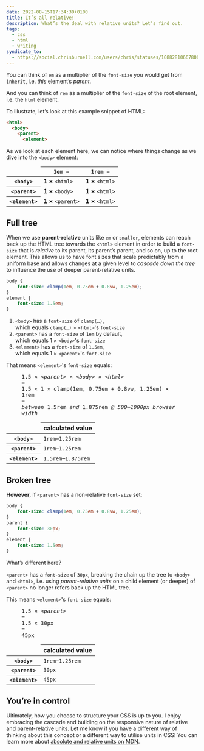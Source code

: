```yaml
---
date: 2022-08-15T17:34:30+0100
title: It’s all relative!
description: What’s the deal with relative units? Let’s find out.
tags:
  - css
  - html
  - writing
syndicate_to:
  - https://social.chrisburnell.com/users/chris/statuses/108828106678063995
---
```


You can think of `em` as a multiplier of the `font-size` you would get from `inherit`, i.e. *this* element’s *parent*.

And you can think of `rem` as a multiplier of the `font-size` of the root element, i.e. the `html` element.

To illustrate, let’s look at this example snippet of HTML:

```html
<html>
  <body>
    <parent>
      <element>
```

As we look at each element here, we can notice where things change as we dive into the `<body>` element:

<table>
    <thead>
        <tr>
            <td></td>
            <th><code>1em =</code></th>
            <th><code>1rem =</code></th>
        </tr>
    </thead>
    <tbody>
        <tr>
            <th><code>&lt;body&gt;</code></th>
            <td><strong>1 ×</strong> <code>&lt;html&gt;</code></td>
            <td><strong>1 ×</strong> <code>&lt;html&gt;</code></td>
        </tr>
        <tr>
            <th><code>&lt;parent&gt;</code></th>
            <td><strong>1 ×</strong> <code class="strong">&lt;body&gt;</code></td>
            <td><strong>1 ×</strong> <code>&lt;html&gt;</code></td>
        </tr>
        <tr>
            <th><code>&lt;element&gt;</code></th>
            <td><strong>1 ×</strong> <code class="strong">&lt;parent&gt;</code></td>
            <td><strong>1 ×</strong> <code>&lt;html&gt;</code></td>
        </tr>
    </tbody>
</table>

## Full tree

When we use **parent-relative** units like `em` or `smaller`, elements can reach back up the HTML tree towards the `<html>` element in order to build a `font-size` that is *relative* to its parent, its parent’s parent, and so on, up to the root element. This allows us to have font sizes that scale predictably from a uniform base and allows changes at a given level to *cascade down the tree* to influence the use of deeper parent-relative units.

```css
body {
	font-size: clamp(1em, 0.75em + 0.8vw, 1.25em);
}
element {
	font-size: 1.5em;
}
```

1. `<body>` has a `font-size` of `clamp(…)`, <br>which equals `clamp(…)` × `<html>`'s `font-size`
2. `<parent>` has a `font-size` of `1em` by default, <br>which equals 1 × `<body>`'s `font-size`
3. `<element>` has a `font-size` of `1.5em`, <br>which equals 1 × `<parent>`'s `font-size`

That means `<element>`'s `font-size` equals:

<figure>
    <samp class="beta  center">1.5 × <var>&lt;parent&gt;</var> × <var>&lt;body&gt;</var> × <var>&lt;html&gt;</var><br>=<br>1.5 &times; 1 &times; clamp(1em, 0.75em + 0.8vw, 1.25em) &times; 1rem<br>=<br><em>between</em> 1.5rem <em>and</em> 1.875rem <em>@ 500–1000px browser width</em></samp>
</figure>

<table>
    <thead>
        <tr>
            <td></td>
            <th>calculated value</th>
        </tr>
    </thead>
    <tbody>
        <tr>
            <th><code>&lt;body&gt;</code></th>
            <td><code>1rem</code>–<code>1.25rem</code></td>
        </tr>
        <tr>
            <th><code>&lt;parent&gt;</code></th>
            <td><code>1rem</code>–<code>1.25rem</code></td>
        </tr>
        <tr>
            <th><code>&lt;element&gt;</code></th>
            <td><code>1.5rem</code>–<code>1.875rem</code></td>
        </tr>
    </tbody>
</table>

## Broken tree

**However**, if `<parent>` has a non-relative `font-size` set:

```css
body {
	font-size: clamp(1em, 0.75em + 0.8vw, 1.25em);
}
parent {
	font-size: 30px;
}
element {
	font-size: 1.5em;
}
```

What’s different here?

`<parent>` has a `font-size` of `30px`, breaking the chain up the tree to `<body>` and `<html>`, i.e. using *parent-relative units* on a child element (or deeper) of `<parent>` no longer refers back up the HTML tree.

This means `<element>`'s `font-size` equals:

<figure>
    <samp class="beta  center">1.5 × <var>&lt;parent&gt;</var><br>=<br>1.5 &times; 30px<br>=<br>45px</samp>
</figure>

<table>
    <thead>
        <tr>
            <td></td>
            <th>calculated value</th>
        </tr>
    </thead>
    <tbody>
        <tr>
            <th><code>&lt;body&gt;</code></th>
            <td><code>1rem</code>–<code>1.25rem</code></td>
        </tr>
        <tr>
            <th><code>&lt;parent&gt;</code></th>
            <td><code>30px</code></td>
        </tr>
        <tr>
            <th><code>&lt;element&gt;</code></th>
            <td><code>45px</code></td>
        </tr>
    </tbody>
</table>

## You’re in control

Ultimately, how you choose to structure your CSS is up to you. I enjoy embracing the cascade and building on the responsive nature of relative and parent-relative units. Let me know if you have a different way of thinking about this concept or a different way to utilise units in CSS! You can learn more about [absolute and relative units on MDN](https://developer.mozilla.org/en-US/docs/Learn/CSS/Building_blocks/Values_and_units).
